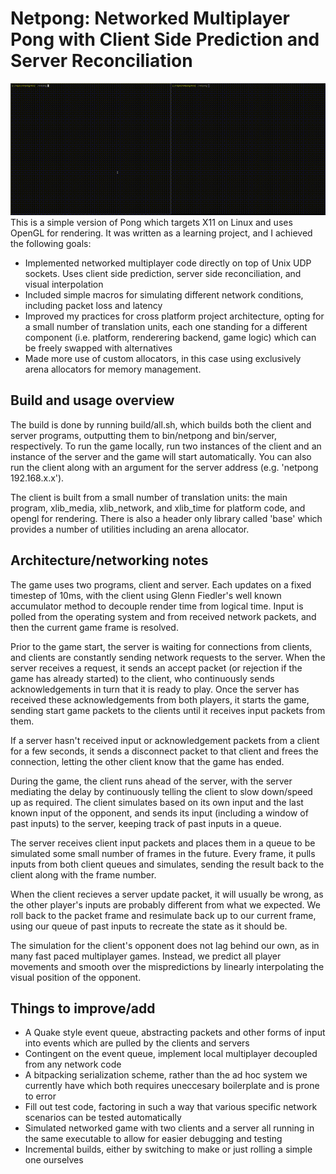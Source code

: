 # Netpong: Networked Multiplayer Pong with Client Side Prediction and Server Reconciliation
![hippo](preview.gif)
This is a simple version of Pong which targets X11 on Linux and uses OpenGL for rendering. It was written as a learning project, and I achieved the following goals:
- Implemented networked multiplayer code directly on top of Unix UDP sockets. Uses client side prediction, server side reconciliation, and visual interpolation
- Included simple macros for simulating different network conditions, including packet loss and latency
- Improved my practices for cross platform project architecture, opting for a small number of translation units, each one standing for a different component (i.e. platform, renderering backend, game logic) which can be freely swapped with alternatives
- Made more use of custom allocators, in this case using exclusively arena allocators for memory management.
## Build and usage overview
The build is done by running build/all.sh, which builds both the client and server programs, outputting them to bin/netpong and bin/server, respectively. To run the game locally, run two instances of the client and an instance of the server and the game will start automatically. You can also run the client along with an argument for the server address (e.g. 'netpong 192.168.x.x').

The client is built from a small number of translation units: the main program, xlib_media, xlib_network, and xlib_time for platform code, and opengl for rendering. There is also a header only library called 'base' which provides a number of utilities including an arena allocator.
## Architecture/networking notes
The game uses two programs, client and server. Each updates on a fixed timestep of 10ms, with the client using Glenn Fiedler's well known accumulator method to decouple render time from logical time. Input is polled from the operating system and from received network packets, and then the current game frame is resolved.

Prior to the game start, the server is waiting for connections from clients, and clients are constantly sending network requests to the server. When the server receives a request, it sends an accept packet (or rejection if the game has already started) to the client, who continuously sends acknowledgements in turn that it is ready to play. Once the server has received these acknowledgements from both players, it starts the game, sending start game packets to the clients until it receives input packets from them.

If a server hasn't received input or acknowledgement packets from a client for a few seconds, it sends a disconnect packet to that client and frees the connection, letting the other client know that the game has ended.

During the game, the client runs ahead of the server, with the server mediating the delay by continuously telling the client to slow down/speed up as required. The client simulates based on its own input and the last known input of the opponent, and sends its input (including a window of past inputs) to the server, keeping track of past inputs in a queue.

The server receives client input packets and places them in a queue to be simulated some small number of frames in the future. Every frame, it pulls inputs from both client queues and simulates, sending the result back to the client along with the frame number.

When the client recieves a server update packet, it will usually be wrong, as the other player's inputs are probably different from what we expected. We roll back to the packet frame and resimulate back up to our current frame, using our queue of past inputs to recreate the state as it should be.

The simulation for the client's opponent does not lag behind our own, as in many fast paced multiplayer games. Instead, we predict all player movements and smooth over the mispredictions by linearly interpolating the visual position of the opponent.
## Things to improve/add
- A Quake style event queue, abstracting packets and other forms of input into events which are pulled by the clients and servers
- Contingent on the event queue, implement local multiplayer decoupled from any network code
- A bitpacking serialization scheme, rather than the ad hoc system we currently have which both requires uneccesary boilerplate and is prone to error
- Fill out test code, factoring in such a way that various specific network scenarios can be tested automatically
- Simulated networked game with two clients and a server all running in the same executable to allow for easier debugging and testing
- Incremental builds, either by switching to make or just rolling a simple one ourselves
